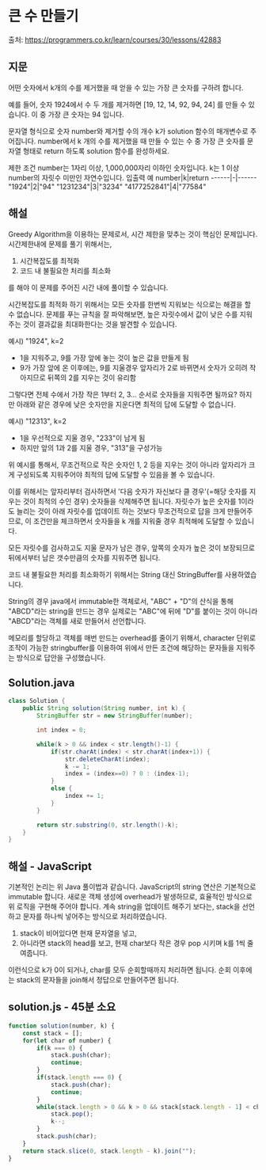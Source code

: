 # 큰 수 만들기

출처: https://programmers.co.kr/learn/courses/30/lessons/42883

## 지문

어떤 숫자에서 k개의 수를 제거했을 때 얻을 수 있는 가장 큰 숫자를 구하려 합니다.

예를 들어, 숫자 1924에서 수 두 개를 제거하면 [19, 12, 14, 92, 94, 24] 를 만들 수 있습니다. 이 중 가장 큰 숫자는 94 입니다.

문자열 형식으로 숫자 number와 제거할 수의 개수 k가 solution 함수의 매개변수로 주어집니다. number에서 k 개의 수를 제거했을 때 만들 수 있는 수 중 가장 큰 숫자를 문자열 형태로 return 하도록 solution 함수를 완성하세요.

제한 조건
number는 1자리 이상, 1,000,000자리 이하인 숫자입니다.
k는 1 이상 number의 자릿수 미만인 자연수입니다.
입출력 예
number|k|return
------|-|------
"1924"|2|"94"
"1231234"|3|"3234"
"4177252841"|4|"77584"

## 해설

Greedy Algorithm을 이용하는 문제로서, 시간 제한을 맞추는 것이 핵심인 문제입니다. 시간제한내에 문제를 풀기 위해서는,

1. 시간복잡도를 최적화
2. 코드 내 불필요한 처리를 최소화

를 해야 이 문제를 주어진 시간 내에 풀이할 수 있습니다.

시간복잡도를 최적화 하기 위해서는 모든 숫자를 한번씩 지워보는 식으로는 해결을 할 수 없습니다. 문제를 푸는 규칙을 잘 파악해보면, 높은 자릿수에서 값이 낮은 수를 지워주는 것이 결과값을 최대화한다는 것을 발견할 수 있습니다.

예시) "1924", k=2
- 1을 지워주고, 9를 가장 앞에 놓는 것이 높은 값을 만들게 됨
- 9가 가장 앞에 온 이후에는, 9를 지울경우 앞자리가 2로 바뀌면서 숫자가 오히려 작아지므로 뒤쪽의 2를 지우는 것이 유리함

그렇다면 전체 수에서 가장 작은 1부터 2, 3... 순서로 숫자들을 지워주면 될까요? 하지만 아래와 같은 경우에 낮은 숫자만을 지운다면 최적의 답에 도달할 수 없습니다.

예시) "12313", k=2
- 1을 우선적으로 지울 경우, "233"이 남게 됨
- 하지만 앞의 1과 2를 지울 경우, "313"을 구성가능

위 예시를 통해서, 무조건적으로 작은 숫자인 1, 2 등을 지우는 것이 아니라 앞자리가 크게 구성되도록 지워주어야 최적의 답에 도달할 수 있음을 볼 수 있습니다.

이를 위해서는 앞자리부터 검사하면서 '다음 숫자가 자신보다 클 경우'(=해당 숫자를 지우는 것이 최적의 수인 경우) 숫자들을 삭제해주면 됩니다. 자릿수가 높은 숫자를 1이라도 늘리는 것이 아래 자릿수를 업데이트 하는 것보다 무조건적으로 답을 크게 만들어주므로, 이 조건만을 체크하면서 숫자들을 k 개를 지워줄 경우 최적해에 도달할 수 있습니다.

모든 자릿수를 검사하고도 지울 문자가 남은 경우, 앞쪽의 숫자가 높은 것이 보장되므로 뒤에서부터 남은 갯수만큼의 숫자를 지워주면 됩니다.

코드 내 불필요한 처리를 최소화하기 위해서는 String 대신 StringBuffer를 사용하였습니다.

String의 경우 java에서 immutable한 객체로서, "ABC" + "D"의 산식을 통해 "ABCD"라는 string을 만드는 경우 실제로는 "ABC"에 뒤에 "D"를 붙이는 것이 아니라 "ABCD"라는 객체를 새로 만들어서 선언합니다.

메모리를 할당하고 객체를 매번 만드는 overhead를 줄이기 위해서, character 단위로 조작이 가능한 stringbuffer를 이용하여 위에서 만든 조건에 해당하는 문자들을 지워주는 방식으로 답안을 구성했습니다.

## Solution.java
~~~java
class Solution {
    public String solution(String number, int k) {
        StringBuffer str = new StringBuffer(number);

        int index = 0;

        while(k > 0 && index < str.length()-1) {
            if(str.charAt(index) < str.charAt(index+1)) {
                str.deleteCharAt(index);
                k -= 1;
                index = (index==0) ? 0 : (index-1);
            }
            else {
                index += 1;
            }
        }

        return str.substring(0, str.length()-k);
    }
}
~~~

## 해설 - JavaScript
기본적인 논리는 위 Java 풀이법과 같습니다. 
JavaScript의 string 연산은 기본적으로 immutable 합니다. 새로운 객체 생성에 overhead가 발생하므로, 효율적인 방식으로 위 로직을 구현해 주어야 합니다. 계속 string을 업데이트 해주기 보다는, stack을 선언하고 문자를 하나씩 넣어주는 방식으로 처리하였습니다. 

1. stack이 비어있다면 현재 문자열을 넣고,
2. 아니라면 stack의 head를 보고, 현재 char보다 작은 경우 pop 시키며 k를 1씩 줄여줍니다. 

이런식으로 k가 0이 되거나, char를 모두 순회할때까지 처리하면 됩니다. 순회 이후에는 stack의 문자들을 join해서 정답으로 만들어주면 됩니다. 

## solution.js - 45분 소요
~~~javascript
function solution(number, k) {
    const stack = [];
    for(let char of number) {
        if(k === 0) {
            stack.push(char);
            continue;
        }
        if(stack.length === 0) {
            stack.push(char);
            continue;
        }
        while(stack.length > 0 && k > 0 && stack[stack.length - 1] < char) {
            stack.pop();
            k--;
        }
        stack.push(char);
    }
    return stack.slice(0, stack.length - k).join("");
}
~~~
